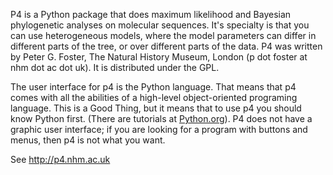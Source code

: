 P4 is a Python package that does maximum likelihood and Bayesian phylogenetic analyses on molecular sequences. It's specialty is that you can use heterogeneous models, where the model parameters can differ in different parts of the tree, or over different parts of the data. P4 was written by Peter G. Foster, The Natural History Museum, London (p dot foster at nhm dot ac dot uk). It is distributed under the GPL.

The user interface for p4 is the Python language. That means that p4 comes with all the abilities of a high-level object-oriented programing language. This is a Good Thing, but it means that to use p4 you should know Python first. (There are tutorials at [Python.org](http://www.python.org)). P4 does not have a graphic user interface; if you are looking for a program with buttons and menus, then p4 is not what you want.

See http://p4.nhm.ac.uk